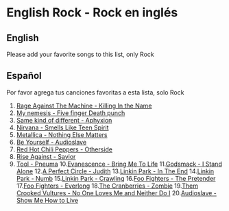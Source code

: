 ﻿# English Rock - Rock en inglés

## English
Please add your favorite songs to this list, only Rock

## Español
Por favor agrega tus canciones favoritas a esta lista, solo Rock

1. [Rage Against The Machine - Killing In the Name](https://www.youtube.com/watch?v=bWXazVhlyxQ)
2. [My nemesis - Five finger Death punch](https://www.youtube.com/watch?v=5H-yn8_xt2A)
3. [Same kind of different - Aphyxion](https://www.youtube.com/watch?v=Hs_YEWYdSbU)
4. [Nirvana - Smells Like Teen Spirit](https://www.youtube.com/watch?v=hTWKbfoikeg)
5. [Metallica - Nothing Else Matters](https://www.youtube.com/watch?v=tAGnKpE4NCI)
6. [Be Yourself - Audioslave](https://www.youtube.com/watch?v=WC5FdFlUcl0)
7. [Red Hot Chili Peppers - Otherside](https://www.youtube.com/watch?v=rn_YodiJO6k)
8. [Rise Against - Savior](https://www.youtube.com/watch?v=e8X3ACToii0)
9. [Tool - Pneuma](https://www.youtube.com/watch?v=5ClCaPmAA7s)
10.[Evanescence - Bring Me To Life](https://www.youtube.com/watch?v=3YxaaGgTQYM)
11.[Godsmack - I Stand Alone](https://www.youtube.com/watch?v=OYjZK_6i37M)
12.[A Perfect Circle - Judith](https://www.youtube.com/watch?v=xTgKRCXybSM)
13.[Linkin Park - In The End](https://www.youtube.com/watch?v=eVTXPUF4Oz4)
14.[Linkin Park - Numb](https://www.youtube.com/watch?v=kXYiU_JCYtU)
15.[Linkin Park - Crawling](https://www.youtube.com/watch?v=Gd9OhYroLN0)
16.[Foo Fighters - The Pretender](https://www.youtube.com/watch?v=SBjQ9tuuTJQ)
17.[Foo Fighters - Everlong](https://www.youtube.com/watch?v=eBG7P-K-r1Y)
18.[The Cranberries - Zombie](https://www.youtube.com/watch?v=6Ejga4kJUts)
19.[Them Crooked Vultures - No One Loves Me and Neither Do I](https://www.youtube.com/watch?v=M89qz4aWbBo)
20.[Audioslave - Show Me How to Live](https://www.youtube.com/watch?v=vVXIK1xCRpY)
